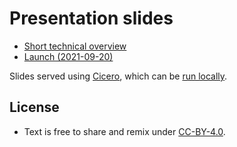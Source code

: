 # Presentation slides

- [Short technical overview](http://cicero.xyz/v3/remark/0.14.0/github.com/constructicon/presentations/main/technical-overview.md/)
- [Launch (2021-09-20)](http://cicero.xyz/v3/remark/0.14.0/github.com/constructicon/presentations/main/launch.md/)

Slides served using [Cicero](http://cicero.xyz), which can be [run locally](https://github.com/bast/cicero).


## License

- Text is free to share and remix under [CC-BY-4.0](https://creativecommons.org/licenses/by/4.0/).
